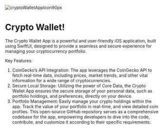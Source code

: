 ![cryptoWalletAppIcon90px](https://github.com/aum-chauhan-175/Crypto_Wallet/assets/83302656/cf21ced4-5a17-4068-8ddf-de3cdcd6b6bb)

# Crypto Wallet!

The Crypto Wallet App is a powerful and user-friendly iOS application, built using SwiftUI, designed to provide a seamless and secure experience for managing your cryptocurrency portfolio.

Key Features:
1. CoinGecko’s API Integration: The app leverages the CoinGecko API to fetch real-time data, including prices, market trends, and other vital information for a wide range of cryptocurrencies.
2. Secure Local Storage: Utilizing the power of Core Data, the Crypto Wallet App ensures the secure storage of your personal data, such as portfolio holdings, and preferences, directly on your device.
3. Portfolio Management: Easily manage your crypto holdings within the app. Track the value of your portfolio in real-time, and view detailed coin profiles.
This open-source GitHub repository serves as a comprehensive codebase for the app, empowering developers to dive into the code, contribute, and customize it according to their specific requirements.

